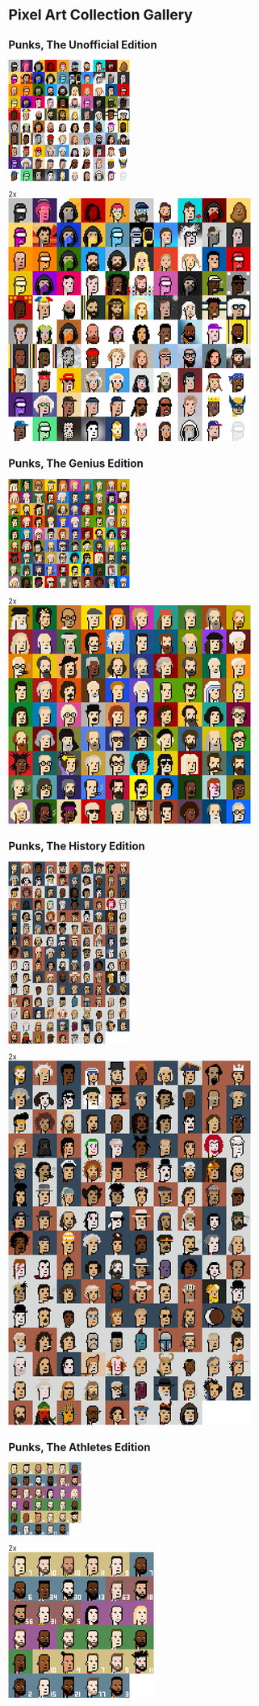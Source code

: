 # Pixel Art Collection Gallery


## Punks, The Unofficial Edition

![](unofficial.png)

2x <br> ![](unofficial@2x.png)



## Punks, The Genius Edition

![](genius.png)

2x <br> ![](genius@2x.png)



## Punks, The History Edition

![](history.png)

2x <br> ![](history@2x.png)


## Punks, The Athletes Edition

![](athletes.png)

2x <br> ![](athletes@2x.png)





